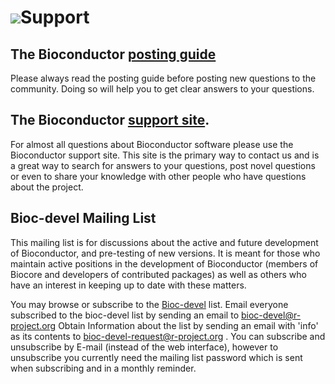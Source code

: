 <script src="http://www.google.com/jsapi" type="text/javascript"></script>
<link rel="stylesheet" href="http://www.google.com/cse/style/look/default.css" type="text/css" />

# ![](/images/icons/help.gif)Support #


## The Bioconductor [posting guide][5]

Please always read the posting guide before posting new questions
to the community.  Doing so will help you to get clear answers to
your questions.

## The Bioconductor [support site](https://support.bioconductor.org/).

For almost all questions about Bioconductor software please use the
Bioconductor support site. This site is the primary way to contact us
and is a great way to search for answers to your questions, post novel
questions or even to share your knowledge with other people who have
questions about the project.



## Bioc-devel Mailing List

This mailing list is for discussions about the active and future development
of Bioconductor, and pre-testing of new versions. It is meant for
those who maintain active positions in the development of Bioconductor
(members of Biocore and developers of contributed packages) as well as
others who have an interest in keeping up to date with these matters.

You may browse or subscribe to the [Bioc-devel][8] list.  Email
everyone subscribed to the bioc-devel list by sending an email to
[bioc-devel@r-project.org][9] Obtain Information about the list by
sending an email with 'info' as its contents to
[bioc-devel-request@r-project.org][10] . You can subscribe and
unsubscribe by E-mail (instead of the web interface), however to
unsubscribe you currently need the mailing list password which is sent
when subscribing and in a monthly reminder.


[5]: /help/support/posting-guide/
[8]: https://stat.ethz.ch/mailman/listinfo/bioc-devel
[9]: mailto:bioc-devel@r-project.org
[10]: mailto:bioc-devel-request@r-project.org
